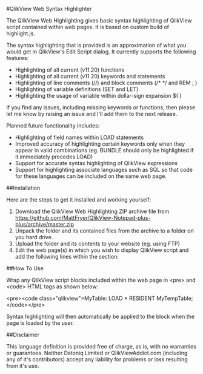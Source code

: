 #QlikView Web Syntax Highlighter

The QlikView Web Highlighting gives basic syntax highlighting of QlikView script contained within web pages. It is based on custom build of highlight.js.

The syntax highlighting that is provided is an approximation of what you would get in QlikView's Edit Script dialog. It currently supports the following features:

  * Highlighting of all current (v11.20) functions
  * Highlighting of all current (v11.20) keywords and statements
  * Highlighting of line comments (//) and block comments (/* */ and REM ; )
  * Highlighting of variable definitions (SET and LET)
  * Highlighting the usage of variable within dollar-sign expansion $( )

If you find any issues, including missing keywords or functions, then please let me know by raising an issue and I'll add them to the next release.

Planned future functionality includes:

  * Highlighting of field names within LOAD statements
  * Improved accuracy of highlighting certain keywords only when they appear in valid combinations (eg. BUNDLE should only be highlighted if it immediately precedes LOAD)
  * Support for accurate syntax highlighting of QlikView expressions
  * Support for highlighting associate languages such as SQL so that code for these languages can be included on the same web page.

##Installation

Here are the steps to get it installed and working yourself:

  1. Download the QlikView Web Highlighting ZIP archive file from https://github.com/MattFryer/QlikView-Notepad-plus-plus/archive/master.zip
  2. Unpack the folder and its contained files from the archive to a folder on you hard drive. 
  3. Upload the folder and its contents to your website (eg. using FTP)
  4. Edit the web page(s) in which you wish to display QlikView script and add the following lines within the <head> section:

<link href="highlight/qlikview.css" rel="stylesheet" title="QlikView"></link>
<script src="highlight/highlight.pack.js"></script>
<script>
    hljs.configure({tabReplace: '    '});
    hljs.initHighlightingOnLoad();
</script>

##How To Use

Wrap any QlikView script blocks included within the web page in &lt;pre&gt; and &lt;code&gt; HTML tags as shown below:

&lt;pre&gt;&lt;code class="qlikview"&gt;MyTable: LOAD * RESIDENT MyTempTable;&lt;/code&gt;&lt;/pre&gt;

Syntax highlighting will then automatically be applied to the block when the page is loaded by the user. 

##Disclaimer

This language definition is provided free of charge, as is, with no warranties or guarantees. Neither Datoniq Limited or QlikViewAddict.com (including any of it's contributors) accept any liability for problems or loss resulting from it's use. 
